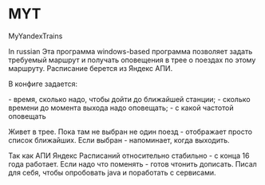 # MYT
MyYandexTrains

In russian
Эта программа windows-based программа позволяет задать требуемый маршрут и получать оповещения в трее о поездах по этому маршруту.
Расписание берется из Яндекс АПИ.

В конфиге задается:
<!--in minutes, time to get nearest departure station or railway--> - время, сколько надо, чтобы дойти до ближайшей станции;
<!--in minutes, period before depare and timeToGetDepStation--> - сколько времени до момента выхода надо оповещать;
<!--in minutes, create notification every ... --> - с какой частотой оповещать

Живет в трее. 
Пока там не выбран не один поезд - отображает просто список ближайших.
Если выбран - напоминает, когда выходить.

Так как АПИ Яндекс Расписаний относительно стабильно - с конца 16 года работает.
Если надо что поменять - готов чтонить дописать.
Писал для себя, чтобы опробовать java и поработать с сервисами.
